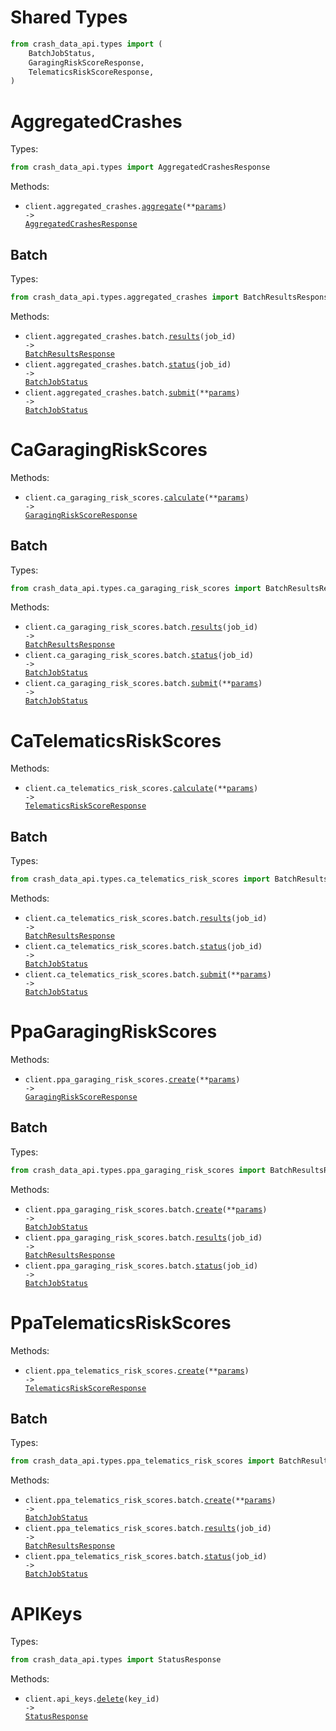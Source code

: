 # Shared Types

```python
from crash_data_api.types import (
    BatchJobStatus,
    GaragingRiskScoreResponse,
    TelematicsRiskScoreResponse,
)
```

# AggregatedCrashes

Types:

```python
from crash_data_api.types import AggregatedCrashesResponse
```

Methods:

- <code title="post /v1/crash-data/aggregate">client.aggregated_crashes.<a href="./src/crash_data_api/resources/aggregated_crashes/aggregated_crashes.py">aggregate</a>(\*\*<a href="src/crash_data_api/types/aggregated_crash_aggregate_params.py">params</a>) -> <a href="./src/crash_data_api/types/aggregated_crashes_response.py">AggregatedCrashesResponse</a></code>

## Batch

Types:

```python
from crash_data_api.types.aggregated_crashes import BatchResultsResponse
```

Methods:

- <code title="get /v1/crash-data/aggregate/batch/{job_id}/results">client.aggregated_crashes.batch.<a href="./src/crash_data_api/resources/aggregated_crashes/batch.py">results</a>(job_id) -> <a href="./src/crash_data_api/types/aggregated_crashes/batch_results_response.py">BatchResultsResponse</a></code>
- <code title="get /v1/crash-data/aggregate/batch/{job_id}/status">client.aggregated_crashes.batch.<a href="./src/crash_data_api/resources/aggregated_crashes/batch.py">status</a>(job_id) -> <a href="./src/crash_data_api/types/shared/batch_job_status.py">BatchJobStatus</a></code>
- <code title="post /v1/crash-data/aggregate/batch">client.aggregated_crashes.batch.<a href="./src/crash_data_api/resources/aggregated_crashes/batch.py">submit</a>(\*\*<a href="src/crash_data_api/types/aggregated_crashes/batch_submit_params.py">params</a>) -> <a href="./src/crash_data_api/types/shared/batch_job_status.py">BatchJobStatus</a></code>

# CaGaragingRiskScores

Methods:

- <code title="post /v1/risk-score/ca-garaging">client.ca_garaging_risk_scores.<a href="./src/crash_data_api/resources/ca_garaging_risk_scores/ca_garaging_risk_scores.py">calculate</a>(\*\*<a href="src/crash_data_api/types/ca_garaging_risk_score_calculate_params.py">params</a>) -> <a href="./src/crash_data_api/types/shared/garaging_risk_score_response.py">GaragingRiskScoreResponse</a></code>

## Batch

Types:

```python
from crash_data_api.types.ca_garaging_risk_scores import BatchResultsResponse
```

Methods:

- <code title="get /v1/risk-score/ca-garaging/batch/{job_id}/results">client.ca_garaging_risk_scores.batch.<a href="./src/crash_data_api/resources/ca_garaging_risk_scores/batch.py">results</a>(job_id) -> <a href="./src/crash_data_api/types/ca_garaging_risk_scores/batch_results_response.py">BatchResultsResponse</a></code>
- <code title="get /v1/risk-score/ca-garaging/batch/{job_id}/status">client.ca_garaging_risk_scores.batch.<a href="./src/crash_data_api/resources/ca_garaging_risk_scores/batch.py">status</a>(job_id) -> <a href="./src/crash_data_api/types/shared/batch_job_status.py">BatchJobStatus</a></code>
- <code title="post /v1/risk-score/ca-garaging/batch">client.ca_garaging_risk_scores.batch.<a href="./src/crash_data_api/resources/ca_garaging_risk_scores/batch.py">submit</a>(\*\*<a href="src/crash_data_api/types/ca_garaging_risk_scores/batch_submit_params.py">params</a>) -> <a href="./src/crash_data_api/types/shared/batch_job_status.py">BatchJobStatus</a></code>

# CaTelematicsRiskScores

Methods:

- <code title="post /v1/risk-score/ca-telematics">client.ca_telematics_risk_scores.<a href="./src/crash_data_api/resources/ca_telematics_risk_scores/ca_telematics_risk_scores.py">calculate</a>(\*\*<a href="src/crash_data_api/types/ca_telematics_risk_score_calculate_params.py">params</a>) -> <a href="./src/crash_data_api/types/shared/telematics_risk_score_response.py">TelematicsRiskScoreResponse</a></code>

## Batch

Types:

```python
from crash_data_api.types.ca_telematics_risk_scores import BatchResultsResponse
```

Methods:

- <code title="get /v1/risk-score/ca-telematics/batch/{job_id}/results">client.ca_telematics_risk_scores.batch.<a href="./src/crash_data_api/resources/ca_telematics_risk_scores/batch.py">results</a>(job_id) -> <a href="./src/crash_data_api/types/ca_telematics_risk_scores/batch_results_response.py">BatchResultsResponse</a></code>
- <code title="get /v1/risk-score/ca-telematics/batch/{job_id}/status">client.ca_telematics_risk_scores.batch.<a href="./src/crash_data_api/resources/ca_telematics_risk_scores/batch.py">status</a>(job_id) -> <a href="./src/crash_data_api/types/shared/batch_job_status.py">BatchJobStatus</a></code>
- <code title="post /v1/risk-score/ca-telematics/batch">client.ca_telematics_risk_scores.batch.<a href="./src/crash_data_api/resources/ca_telematics_risk_scores/batch.py">submit</a>(\*\*<a href="src/crash_data_api/types/ca_telematics_risk_scores/batch_submit_params.py">params</a>) -> <a href="./src/crash_data_api/types/shared/batch_job_status.py">BatchJobStatus</a></code>

# PpaGaragingRiskScores

Methods:

- <code title="post /v1/risk-score/ppa-garaging">client.ppa_garaging_risk_scores.<a href="./src/crash_data_api/resources/ppa_garaging_risk_scores/ppa_garaging_risk_scores.py">create</a>(\*\*<a href="src/crash_data_api/types/ppa_garaging_risk_score_create_params.py">params</a>) -> <a href="./src/crash_data_api/types/shared/garaging_risk_score_response.py">GaragingRiskScoreResponse</a></code>

## Batch

Types:

```python
from crash_data_api.types.ppa_garaging_risk_scores import BatchResultsResponse
```

Methods:

- <code title="post /v1/risk-score/ppa-garaging/batch">client.ppa_garaging_risk_scores.batch.<a href="./src/crash_data_api/resources/ppa_garaging_risk_scores/batch.py">create</a>(\*\*<a href="src/crash_data_api/types/ppa_garaging_risk_scores/batch_create_params.py">params</a>) -> <a href="./src/crash_data_api/types/shared/batch_job_status.py">BatchJobStatus</a></code>
- <code title="get /v1/risk-score/ppa-garaging/batch/{job_id}/results">client.ppa_garaging_risk_scores.batch.<a href="./src/crash_data_api/resources/ppa_garaging_risk_scores/batch.py">results</a>(job_id) -> <a href="./src/crash_data_api/types/ppa_garaging_risk_scores/batch_results_response.py">BatchResultsResponse</a></code>
- <code title="get /v1/risk-score/ppa-garaging/batch/{job_id}/status">client.ppa_garaging_risk_scores.batch.<a href="./src/crash_data_api/resources/ppa_garaging_risk_scores/batch.py">status</a>(job_id) -> <a href="./src/crash_data_api/types/shared/batch_job_status.py">BatchJobStatus</a></code>

# PpaTelematicsRiskScores

Methods:

- <code title="post /v1/risk-score/ppa-telematics">client.ppa_telematics_risk_scores.<a href="./src/crash_data_api/resources/ppa_telematics_risk_scores/ppa_telematics_risk_scores.py">create</a>(\*\*<a href="src/crash_data_api/types/ppa_telematics_risk_score_create_params.py">params</a>) -> <a href="./src/crash_data_api/types/shared/telematics_risk_score_response.py">TelematicsRiskScoreResponse</a></code>

## Batch

Types:

```python
from crash_data_api.types.ppa_telematics_risk_scores import BatchResultsResponse
```

Methods:

- <code title="post /v1/risk-score/ppa-telematics/batch">client.ppa_telematics_risk_scores.batch.<a href="./src/crash_data_api/resources/ppa_telematics_risk_scores/batch.py">create</a>(\*\*<a href="src/crash_data_api/types/ppa_telematics_risk_scores/batch_create_params.py">params</a>) -> <a href="./src/crash_data_api/types/shared/batch_job_status.py">BatchJobStatus</a></code>
- <code title="get /v1/risk-score/ppa-telematics/batch/{job_id}/results">client.ppa_telematics_risk_scores.batch.<a href="./src/crash_data_api/resources/ppa_telematics_risk_scores/batch.py">results</a>(job_id) -> <a href="./src/crash_data_api/types/ppa_telematics_risk_scores/batch_results_response.py">BatchResultsResponse</a></code>
- <code title="get /v1/risk-score/ppa-telematics/batch/{job_id}/status">client.ppa_telematics_risk_scores.batch.<a href="./src/crash_data_api/resources/ppa_telematics_risk_scores/batch.py">status</a>(job_id) -> <a href="./src/crash_data_api/types/shared/batch_job_status.py">BatchJobStatus</a></code>

# APIKeys

Types:

```python
from crash_data_api.types import StatusResponse
```

Methods:

- <code title="delete /v1/api-key/{key_id}">client.api_keys.<a href="./src/crash_data_api/resources/api_keys.py">delete</a>(key_id) -> <a href="./src/crash_data_api/types/status_response.py">StatusResponse</a></code>
